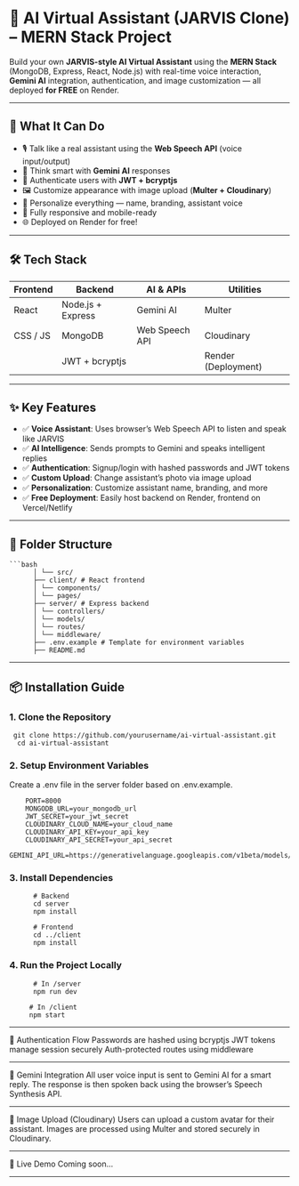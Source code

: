 # 🤖 AI Virtual Assistant (JARVIS Clone) – MERN Stack Project

Build your own **JARVIS-style AI Virtual Assistant** using the **MERN Stack** (MongoDB, Express, React, Node.js) with real-time voice interaction, **Gemini AI** integration, authentication, and image customization — all deployed **for FREE** on Render.

---

## 🚀 What It Can Do

- 🎙️ Talk like a real assistant using the **Web Speech API** (voice input/output)
- 🧠 Think smart with **Gemini AI** responses
- 🔐 Authenticate users with **JWT + bcryptjs**
- 🖼️ Customize appearance with image upload (**Multer + Cloudinary**)
- 💬 Personalize everything — name, branding, assistant voice
- 📱 Fully responsive and mobile-ready
- 🌐 Deployed on Render for free!

---

## 🛠️ Tech Stack

| Frontend     | Backend          | AI & APIs       | Utilities         |
|--------------|------------------|------------------|--------------------|
| React        | Node.js + Express| Gemini AI        | Multer             |
| CSS / JS     | MongoDB          | Web Speech API   | Cloudinary         |
|              | JWT + bcryptjs   |                  | Render (Deployment)|

---

## ✨ Key Features

- ✅ **Voice Assistant**: Uses browser’s Web Speech API to listen and speak like JARVIS  
- ✅ **AI Intelligence**: Sends prompts to Gemini and speaks intelligent replies  
- ✅ **Authentication**: Signup/login with hashed passwords and JWT tokens  
- ✅ **Custom Upload**: Change assistant’s photo via image upload  
- ✅ **Personalization**: Customize assistant name, branding, and more  
- ✅ **Free Deployment**: Easily host backend on Render, frontend on Vercel/Netlify  

---

## 📂 Folder Structure
    ```bash
          │ └── src/
          ├── client/ # React frontend
          │ └── components/
          │ └── pages/
          ├── server/ # Express backend
          │ └── controllers/
          │ └── models/
          │ └── routes/
          │ └── middleware/
          ├── .env.example # Template for environment variables
          ├── README.md

---

## 📦 Installation Guide

### 1. Clone the Repository
     git clone https://github.com/yourusername/ai-virtual-assistant.git
      cd ai-virtual-assistant


###  2. Setup Environment Variables
Create a .env file in the server folder based on .env.example.

        PORT=8000
        MONGODB_URL=your_mongodb_url
        JWT_SECRET=your_jwt_secret
        CLOUDINARY_CLOUD_NAME=your_cloud_name
        CLOUDINARY_API_KEY=your_api_key
        CLOUDINARY_API_SECRET=your_api_secret
        GEMINI_API_URL=https://generativelanguage.googleapis.com/v1beta/models/...

### 3. Install Dependencies
          # Backend
          cd server
          npm install

          # Frontend
          cd ../client
          npm install

###  4. Run the Project Locally
          # In /server
          npm run dev

         # In /client
         npm start


---
🔐 Authentication Flow
Passwords are hashed using bcryptjs
JWT tokens manage session securely
Auth-protected routes using middleware

---

🧠 Gemini Integration
All user voice input is sent to Gemini AI for a smart reply.
The response is then spoken back using the browser’s Speech Synthesis API.

---

📸 Image Upload (Cloudinary)
Users can upload a custom avatar for their assistant.
Images are processed using Multer and stored securely in Cloudinary.

---

🧪 Live Demo
Coming soon...

---





